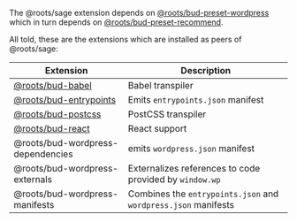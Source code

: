 The @roots/sage extension depends on [@roots/bud-preset-wordpress](https://bud.js.org/extensions/bud-preset-wordpress) which in turn depends on [@roots/bud-preset-recommend](https://bud.js.org/extensions/bud-preset-recommend).

All told, these are the extensions which are installed as peers of @roots/sage:

| Extension                                                               | Description                                                    |
| ----------------------------------------------------------------------- | -------------------------------------------------------------- |
| [@roots/bud-babel](https://bud.js.org/extensions/bud-babel)             | Babel transpiler                                               |
| [@roots/bud-entrypoints](https://bud.js.org/extensions/bud-entrypoints) | Emits `entrypoints.json` manifest                              |
| [@roots/bud-postcss](https://bud.js.org/extensions/bud-postcss)         | PostCSS transpiler                                             |
| [@roots/bud-react](https://bud.js.org/extensions/bud-react)             | React support                                                  |
| @roots/bud-wordpress-dependencies                                       | emits `wordpress.json` manifest                                |
| @roots/bud-wordpress-externals                                          | Externalizes references to code provided by `window.wp`        |
| @roots/bud-wordpress-manifests                                          | Combines the `entrypoints.json` and `wordpress.json` manifests |
